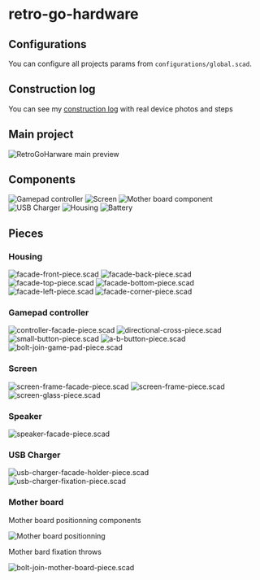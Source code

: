 # retro-go-hardware

## Configurations

You can configure all projects params from `configurations/global.scad`.

## Construction log

You can see my [construction log](log/README.md) with real device photos and steps

## Main project

![RetroGoHarware main preview](png_files/main.png)

## Components

![Gamepad controller](png_files/components/game-pad-component.png)
![Screen](png_files/components/screen-component.png)
![Mother board component](png_files/components/mother-board-component.png)
![USB Charger](png_files/components/usb-charger-component.png)
![Housing](png_files/components/housing-component.png)
![Battery](png_files/components/battery.png)

## Pieces

### Housing
![facade-front-piece.scad](png_files/pieces/facade-front-piece.png)
![facade-back-piece.scad](png_files/pieces/facade-back-piece.png)
![facade-top-piece.scad](png_files/pieces/facade-top-piece.png)
![facade-bottom-piece.scad](png_files/pieces/facade-bottom-piece.png)
![facade-left-piece.scad](png_files/pieces/facade-left-piece.png)
![facade-corner-piece.scad](png_files/pieces/facade-corner-piece.png)

### Gamepad controller
![controller-facade-piece.scad](png_files/pieces/controller-facade-piece.png)
![directional-cross-piece.scad](png_files/pieces/directional-cross-piece.png)
![small-button-piece.scad](png_files/pieces/small-button-piece.png)
![a-b-button-piece.scad](png_files/pieces/a-b-button-piece.png)
![bolt-join-game-pad-piece.scad](png_files/pieces/bolt-join-game-pad-piece.png)

### Screen
![screen-frame-facade-piece.scad](png_files/pieces/screen-frame-facade-piece.png)
![screen-frame-piece.scad](png_files/pieces/screen-frame-piece.png)
![screen-glass-piece.scad](png_files/pieces/screen-glass-piece.png)

### Speaker
![speaker-facade-piece.scad](png_files/pieces/speaker-facade-piece.png)

### USB Charger
![usb-charger-facade-holder-piece.scad](png_files/pieces/usb-charger-facade-holder-piece.png)
![usb-charger-fixation-piece.scad](png_files/pieces/usb-charger-fixation-piece.png)

### Mother board

Mother board positionning components

![Mother board positionning](png_files/assets/braidbaord-throws-components.png)

Mother bard fixation throws

![bolt-join-mother-board-piece.scad](png_files/pieces/bolt-join-mother-board-piece.png)
